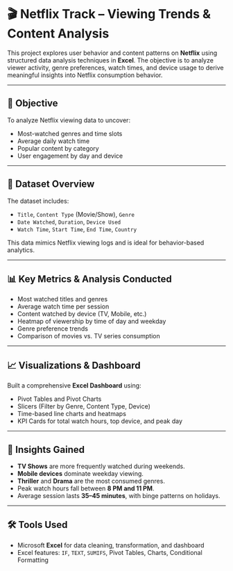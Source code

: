 # 🎬 Netflix Track – Viewing Trends & Content Analysis

This project explores user behavior and content patterns on **Netflix** using structured data analysis techniques in **Excel**. The objective is to analyze viewer activity, genre preferences, watch times, and device usage to derive meaningful insights into Netflix consumption behavior.

---

## 📌 Objective

To analyze Netflix viewing data to uncover:
- Most-watched genres and time slots
- Average daily watch time
- Popular content by category
- User engagement by day and device

---

## 📁 Dataset Overview

The dataset includes:
- `Title`, `Content Type` (Movie/Show), `Genre`
- `Date Watched`, `Duration`, `Device Used`
- `Watch Time`, `Start Time`, `End Time`, `Country`

This data mimics Netflix viewing logs and is ideal for behavior-based analytics.

---

## 📊 Key Metrics & Analysis Conducted

- Most watched titles and genres
- Average watch time per session
- Content watched by device (TV, Mobile, etc.)
- Heatmap of viewership by time of day and weekday
- Genre preference trends
- Comparison of movies vs. TV series consumption

---

## 📈 Visualizations & Dashboard

Built a comprehensive **Excel Dashboard** using:
- Pivot Tables and Pivot Charts
- Slicers (Filter by Genre, Content Type, Device)
- Time-based line charts and heatmaps
- KPI Cards for total watch hours, top device, and peak day

---

## 🧠 Insights Gained

- **TV Shows** are more frequently watched during weekends.
- **Mobile devices** dominate weekday viewing.
- **Thriller** and **Drama** are the most consumed genres.
- Peak watch hours fall between **8 PM and 11 PM**.
- Average session lasts **35–45 minutes**, with binge patterns on holidays.

---

## 🛠 Tools Used

- Microsoft **Excel** for data cleaning, transformation, and dashboard
- Excel features: `IF`, `TEXT`, `SUMIFS`, Pivot Tables, Charts, Conditional Formatting
